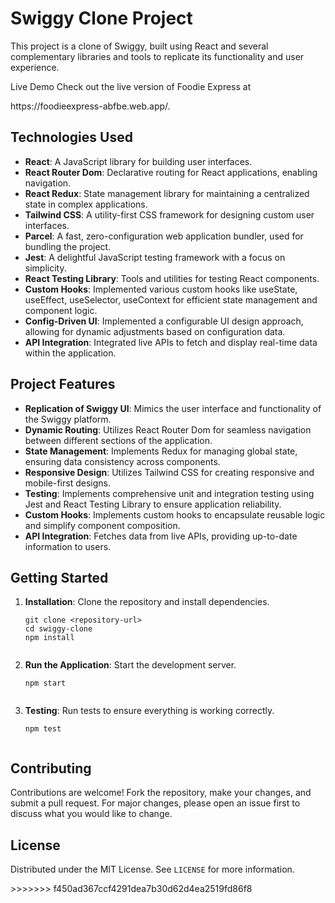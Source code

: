 <h1>Swiggy Clone Project</h1>

  <p>This project is a clone of Swiggy, built using React and several complementary libraries and tools to replicate its functionality and user experience.</p>
  <p>Live Demo
  Check out the live version of Foodie Express at </p>https://foodieexpress-abfbe.web.app/.
  <h2>Technologies Used</h2>
  <ul>
    <li><strong>React</strong>: A JavaScript library for building user interfaces.</li>
    <li><strong>React Router Dom</strong>: Declarative routing for React applications, enabling navigation.</li>
    <li><strong>React Redux</strong>: State management library for maintaining a centralized state in complex applications.</li>
    <li><strong>Tailwind CSS</strong>: A utility-first CSS framework for designing custom user interfaces.</li>
    <li><strong>Parcel</strong>: A fast, zero-configuration web application bundler, used for bundling the project.</li>
    <li><strong>Jest</strong>: A delightful JavaScript testing framework with a focus on simplicity.</li>
    <li><strong>React Testing Library</strong>: Tools and utilities for testing React components.</li>
    <li><strong>Custom Hooks</strong>: Implemented various custom hooks like useState, useEffect, useSelector, useContext for efficient state management and component logic.</li>
    <li><strong>Config-Driven UI</strong>: Implemented a configurable UI design approach, allowing for dynamic adjustments based on configuration data.</li>
    <li><strong>API Integration</strong>: Integrated live APIs to fetch and display real-time data within the application.</li>
  </ul>

  <h2>Project Features</h2>
  <ul>
    <li><strong>Replication of Swiggy UI</strong>: Mimics the user interface and functionality of the Swiggy platform.</li>
    <li><strong>Dynamic Routing</strong>: Utilizes React Router Dom for seamless navigation between different sections of the application.</li>
    <li><strong>State Management</strong>: Implements Redux for managing global state, ensuring data consistency across components.</li>
    <li><strong>Responsive Design</strong>: Utilizes Tailwind CSS for creating responsive and mobile-first designs.</li>
    <li><strong>Testing</strong>: Implements comprehensive unit and integration testing using Jest and React Testing Library to ensure application reliability.</li>
    <li><strong>Custom Hooks</strong>: Implements custom hooks to encapsulate reusable logic and simplify component composition.</li>
    <li><strong>API Integration</strong>: Fetches data from live APIs, providing up-to-date information to users.</li>
  </ul>

  <h2>Getting Started</h2>
  <ol>
    <li><strong>Installation</strong>: Clone the repository and install dependencies.</li>
    <pre><code>git clone &lt;repository-url&gt;
cd swiggy-clone
npm install
    </code></pre>
    <li><strong>Run the Application</strong>: Start the development server.</li>
    <pre><code>npm start
    </code></pre>
    <li><strong>Testing</strong>: Run tests to ensure everything is working correctly.</li>
    <pre><code>npm test
    </code></pre>
  </ol>

  <h2>Contributing</h2>
  <p>Contributions are welcome! Fork the repository, make your changes, and submit a pull request. For major changes, please open an issue first to discuss what you would like to change.</p>

  <h2>License</h2>
  <p>Distributed under the MIT License. See <code>LICENSE</code> for more information.</p>
>>>>>>> f450ad367ccf4291dea7b30d62d4ea2519fd86f8

